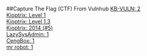 ##Capture The Flag (CTF) From Vulnhub
<a href="https://www.vulnhub.com/entry/kb-vuln-2,562/">KB-VULN: 2</a><br>
<a href="https://www.vulnhub.com/entry/kioptrix-level-11-2,23/"> Kioptrix: Level 1</a><br>
<a href="https://www.vulnhub.com/entry/kioptrix-level-13-4,25/"> Kioptrix: Level 1.3</a><br>
<a href="https://www.vulnhub.com/entry/kioptrix-2014-5,62/">Kioptrix: 2014 (#5)</a><br>
<a href="https://www.vulnhub.com/entry/lazysysadmin-1,205/"> LazySysAdmin: 1</a><br>
<a href="https://www.vulnhub.com/entry/cengbox-1,475/"> CengBox: 1</a><br>
<a href="https://www.vulnhub.com/entry/mr-robot-1,151/">mr robot: 1</a><br>

